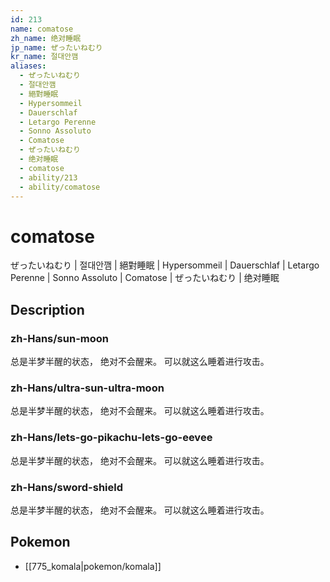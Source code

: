 ```yaml
---
id: 213
name: comatose
zh_name: 绝对睡眠
jp_name: ぜったいねむり
kr_name: 절대안깸
aliases:
  - ぜったいねむり
  - 절대안깸
  - 絕對睡眠
  - Hypersommeil
  - Dauerschlaf
  - Letargo Perenne
  - Sonno Assoluto
  - Comatose
  - ぜったいねむり
  - 绝对睡眠
  - comatose
  - ability/213
  - ability/comatose
---
```

# comatose

ぜったいねむり | 절대안깸 | 絕對睡眠 | Hypersommeil | Dauerschlaf | Letargo Perenne | Sonno Assoluto | Comatose | ぜったいねむり | 绝对睡眠

## Description

### zh-Hans/sun-moon

总是半梦半醒的状态，
绝对不会醒来。
可以就这么睡着进行攻击。

### zh-Hans/ultra-sun-ultra-moon

总是半梦半醒的状态，
绝对不会醒来。
可以就这么睡着进行攻击。

### zh-Hans/lets-go-pikachu-lets-go-eevee

总是半梦半醒的状态，
绝对不会醒来。
可以就这么睡着进行攻击。

### zh-Hans/sword-shield

总是半梦半醒的状态，
绝对不会醒来。
可以就这么睡着进行攻击。

## Pokemon

- [[775_komala|pokemon/komala]]

